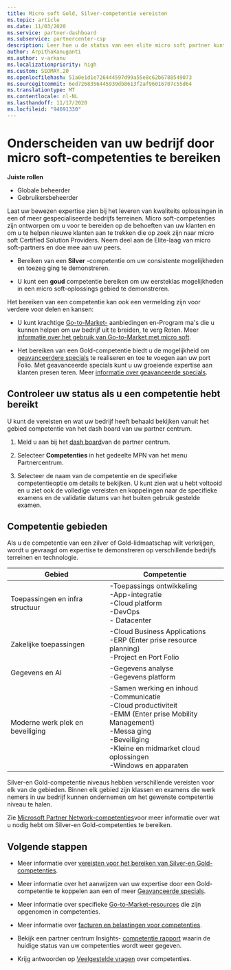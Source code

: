 ```yaml
---
title: Micro soft Gold, Silver-competentie vereisten
ms.topic: article
ms.date: 11/03/2020
ms.service: partner-dashboard
ms.subservice: partnercenter-csp
description: Leer hoe u de status van een elite micro soft partner kunt verdienen en nieuwe klanten kunt aantrekken door aan competentie vereisten te voldoen om Gold-en Silver-lidmaatschaps niveaus te verdienen.
author: ArpithaKanuganti
ms.author: v-arkanu
ms.localizationpriority: high
ms.custom: SEOMAY.20
ms.openlocfilehash: 51a0e1d1e726444597d99a55e8c62b6788549073
ms.sourcegitcommit: 6ed7268356445939db8613f2af96016707c55d64
ms.translationtype: MT
ms.contentlocale: nl-NL
ms.lasthandoff: 11/17/2020
ms.locfileid: "94691330"
---
```

# <a name="differentiate-your-business-by-attaining-microsoft-competencies"></a>Onderscheiden van uw bedrijf door micro soft-competenties te bereiken

**Juiste rollen**
- Globale beheerder
- Gebruikersbeheerder

Laat uw bewezen expertise zien bij het leveren van kwaliteits oplossingen in een of meer gespecialiseerde bedrijfs terreinen. Micro soft-competenties zijn ontworpen om u voor te bereiden op de behoeften van uw klanten en om u te helpen nieuwe klanten aan te trekken die op zoek zijn naar micro soft Certified Solution Providers. Neem deel aan de Elite-laag van micro soft-partners en doe mee aan uw peers.

- Bereiken van een **Silver** -competentie om uw consistente mogelijkheden en toezeg ging te demonstreren.

- U kunt een **goud** competentie bereiken om uw eersteklas mogelijkheden in een micro soft-oplossings gebied te demonstreren.

Het bereiken van een competentie kan ook een vermelding zijn voor verdere voor delen en kansen:

- U kunt krachtige [Go-to-Market-](mpn-learn-about-go-to-market-benefits.md) aanbiedingen en-Program ma's die u kunnen helpen om uw bedrijf uit te breiden, te verg Roten. Meer [informatie over het gebruik van Go-to-Market met micro soft](https://partner.microsoft.com/solutions/go-to-market).

- Het bereiken van een Gold-competentie biedt u de mogelijkheid om [geavanceerdere specials](advanced-specializations.md) te realiseren en toe te voegen aan uw port Folio. Met geavanceerde specials kunt u uw groeiende expertise aan klanten presen teren. Meer [informatie over geavanceerde specials](https://partner.microsoft.com/membership/advanced-specialization).

## <a name="check-your-status-as-you-attain-a-competency"></a>Controleer uw status als u een competentie hebt bereikt

U kunt de vereisten en wat uw bedrijf heeft behaald bekijken vanuit het gebied competentie van het dash board van uw partner centrum.

1. Meld u aan bij het [dash board](https://partner.microsoft.com/dashboard/home)van de partner centrum.

2. Selecteer **Competenties** in het gedeelte MPN van het menu Partnercentrum.

3. Selecteer de naam van de competentie en de specifieke competentieoptie om details te bekijken. U kunt zien wat u hebt voltooid en u ziet ook de volledige vereisten en koppelingen naar de specifieke examens en de validatie datums van het buiten gebruik gestelde examen.

## <a name="competency-areas"></a>Competentie gebieden

Als u de competentie van een zilver of Gold-lidmaatschap wilt verkrijgen, wordt u gevraagd om expertise te demonstreren op verschillende bedrijfs terreinen en technologie.

|**Gebied**            |**Competentie**                    |
|--------------------|--------------------------------|
|Toepassingen en infra structuur| -Toepassings ontwikkeling<br/> -App-integratie<br/> -Cloud platform<br/> -DevOps<br/> - Datacenter |
|Zakelijke toepassingen | -Cloud Business Applications</br> -ERP (Enter prise resource planning)</br> -Project en Port Folio |
|Gegevens en AI| -Gegevens analyse<br/> -Gegevens platform |
|Moderne werk plek en beveiliging | -Samen werking en inhoud<br/> -Communicatie<br/> -Cloud productiviteit<br/> -EMM (Enter prise Mobility Management)<br/> -Messa ging<br/> -Beveiliging<br/> -Kleine en midmarket cloud oplossingen<br/> -Windows en apparaten |

Silver-en Gold-competentie niveaus hebben verschillende vereisten voor elk van de gebieden. Binnen elk gebied zijn klassen en examens die werk nemers in uw bedrijf kunnen ondernemen om het gewenste competentie niveau te halen. 

Zie [Microsoft Partner Network-competenties](https://partner.microsoft.com/membership/competencies)voor meer informatie over wat u nodig hebt om Silver-en Gold-competenties te bereiken.

## <a name="next-steps"></a>Volgende stappen

- Meer informatie over [vereisten voor het bereiken van Silver-en Gold-competenties](https://partner.microsoft.com/membership/competencies).

- Meer informatie over het aanwijzen van uw expertise door een Gold-competentie te koppelen aan een of meer [Geavanceerde specials](advanced-specializations.md).

- Meer informatie over specifieke [Go-to-Market-resources](mpn-learn-about-go-to-market-benefits.md) die zijn opgenomen in competenties.

- Meer informatie over [facturen en belastingen voor competenties](mpn-view-print-maps-invoice.md).

- Bekijk een partner centrum Insights- [competentie rapport](pci-competencies-report.md) waarin de huidige status van uw competenties wordt weer gegeven.

- Krijg antwoorden op [Veelgestelde vragen](competencies-faq.md) over competenties.
